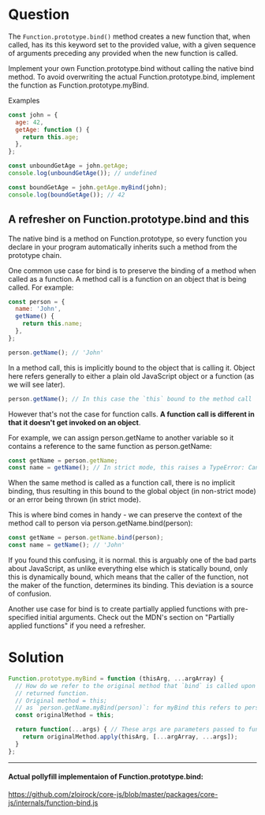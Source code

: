# Question
The `Function.prototype.bind()` method creates a new function that, when called, has its this keyword set to the provided value, with a given sequence of arguments preceding any provided when the new function is called.

Implement your own Function.prototype.bind without calling the native bind method. To avoid overwriting the actual Function.prototype.bind, implement the function as Function.prototype.myBind.

Examples
```js
const john = {
  age: 42,
  getAge: function () {
    return this.age;
  },
};

const unboundGetAge = john.getAge;
console.log(unboundGetAge()); // undefined

const boundGetAge = john.getAge.myBind(john);
console.log(boundGetAge()); // 42
```

## A refresher on Function.prototype.bind and this
The native bind is a method on Function.prototype, so every function you declare in your program automatically inherits such a method from the prototype chain.

One common use case for bind is to preserve the binding of a method when called as a function. A method call is a function on an object that is being called. For example:

```js
const person = {
  name: 'John',
  getName() {
    return this.name;
  },
};

person.getName(); // 'John'
```

In a method call, this is implicitly bound to the object that is calling it. Object here refers generally to either a plain old JavaScript object or a function (as we will see later).

```js
person.getName(); // In this case the `this` bound to the method call `getName()` is `person`.
```

However that's not the case for function calls. **A function call is different in that it doesn't get invoked on an object**.

For example, we can assign person.getName to another variable so it contains a reference to the same function as person.getName:

```js
const getName = person.getName;
const name = getName(); // In strict mode, this raises a TypeError: Cannot read properties of undefined (reading 'name')
```

When the same method is called as a function call, there is no implicit binding, thus resulting in this bound to the global object (in non-strict mode) or an error being thrown (in strict mode).

This is where bind comes in handy - we can preserve the context of the method call to person via person.getName.bind(person):

```js
const getName = person.getName.bind(person);
const name = getName(); // 'John'
```

If you found this confusing, it is normal. this is arguably one of the bad parts about JavaScript, as unlike everything else which is statically bound, only this is dynamically bound, which means that the caller of the function, not the maker of the function, determines its binding. This deviation is a source of confusion.

Another use case for bind is to create partially applied functions with pre-specified initial arguments. Check out the MDN's section on "Partially applied functions" if you need a refresher.

# Solution
```js
Function.prototype.myBind = function (thisArg, ...argArray) {
  // How do we refer to the original method that `bind` is called upon in the new
  // returned function.
  // Original method = this;
  // as `person.getName.myBind(person)`: for myBind this refers to person.getName.
  const originalMethod = this;

  return function(...args) { // These args are parameters passed to function returned from myBind.
    return originalMethod.apply(thisArg, [...argArray, ...args]);
  }
};
```

----

#### Actual pollyfill implementaion of Function.prototype.bind:
https://github.com/zloirock/core-js/blob/master/packages/core-js/internals/function-bind.js